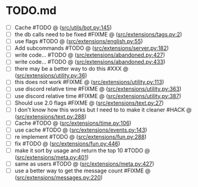 # TODO.md

- [ ] Cache #TODO @ ([src/utils/bot.py:145](https://github.com/wasi-master/wm_bot/blob/main/src/utils/bot.py#L145))  
- [ ] the db calls need to be fixed #FIXME @ ([src/extensions/tags.py:2](https://github.com/wasi-master/wm_bot/blob/main/src/extensions/tags.py#L2))  
- [ ] use flags #TODO @ ([src/extensions/english.py:55](https://github.com/wasi-master/wm_bot/blob/main/src/extensions/english.py#L55))  
- [ ] Add subcommands #TODO @ ([src/extensions/server.py:182](https://github.com/wasi-master/wm_bot/blob/main/src/extensions/server.py#L182))  
- [ ] write code... #TODO @ ([src/extensions/abandoned.py:427](https://github.com/wasi-master/wm_bot/blob/main/src/extensions/abandoned.py#L427))  
- [ ] write code... #TODO @ ([src/extensions/abandoned.py:433](https://github.com/wasi-master/wm_bot/blob/main/src/extensions/abandoned.py#L433))  
- [ ] there may be a better way to do this #XXX @ ([src/extensions/utility.py:36](https://github.com/wasi-master/wm_bot/blob/main/src/extensions/utility.py#L36))  
- [ ] this does not work #FIXME @ ([src/extensions/utility.py:113](https://github.com/wasi-master/wm_bot/blob/main/src/extensions/utility.py#L113))  
- [ ] use discord relative time #FIXME @ ([src/extensions/utility.py:363](https://github.com/wasi-master/wm_bot/blob/main/src/extensions/utility.py#L363))  
- [ ] use discord relative time #FIXME @ ([src/extensions/utility.py:387](https://github.com/wasi-master/wm_bot/blob/main/src/extensions/utility.py#L387))  
- [ ] Should use 2.0 flags #FIXME @ ([src/extensions/text.py:27](https://github.com/wasi-master/wm_bot/blob/main/src/extensions/text.py#L27))  
- [ ] I don't know how this works but I need to to make it cleaner #HACK @ ([src/extensions/text.py:288](https://github.com/wasi-master/wm_bot/blob/main/src/extensions/text.py#L288))  
- [ ] Cache #TODO @ ([src/extensions/time.py:106](https://github.com/wasi-master/wm_bot/blob/main/src/extensions/time.py#L106))  
- [ ] use cache #TODO @ ([src/extensions/events.py:143](https://github.com/wasi-master/wm_bot/blob/main/src/extensions/events.py#L143))  
- [ ] re implement #TODO @ ([src/extensions/fun.py:288](https://github.com/wasi-master/wm_bot/blob/main/src/extensions/fun.py#L288))  
- [ ] fix #TODO @ ([src/extensions/fun.py:446](https://github.com/wasi-master/wm_bot/blob/main/src/extensions/fun.py#L446))  
- [ ] make it sort by usage and return the top 10 #TODO @ ([src/extensions/meta.py:401](https://github.com/wasi-master/wm_bot/blob/main/src/extensions/meta.py#L401))  
- [ ] same as users #TODO @ ([src/extensions/meta.py:427](https://github.com/wasi-master/wm_bot/blob/main/src/extensions/meta.py#L427))  
- [ ] use a better way to get the message count #FIXME @ ([src/extensions/messages.py:220](https://github.com/wasi-master/wm_bot/blob/main/src/extensions/messages.py#L220))  
